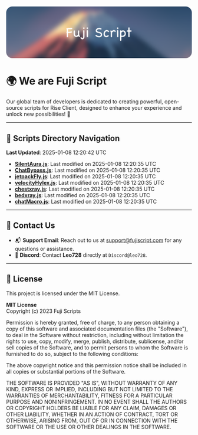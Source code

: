 ![Banner](.github/b.webp)

# 🌍 **We are Fuji Script**

Our global team of developers is dedicated to creating powerful, open-source scripts for Rise Client, designed to enhance your experience and unlock new possibilities! 🌟

---
<!-- SCRIPTS_NAVIGATION_START -->
## 📂 **Scripts Directory Navigation**

**Last Updated**: 2025-01-08 12:20:42 UTC

- **[SilentAura.js](scripts/SilentAura.js)**: Last modified on 2025-01-08 12:20:35 UTC
- **[ChatBypass.js](scripts/ChatBypass.js)**: Last modified on 2025-01-08 12:20:35 UTC
- **[jetpackFly.js](scripts/jetpackFly.js)**: Last modified on 2025-01-08 12:20:35 UTC
- **[velocityHylex.js](scripts/velocityHylex.js)**: Last modified on 2025-01-08 12:20:35 UTC
- **[chestxray.js](scripts/chestxray.js)**: Last modified on 2025-01-08 12:20:35 UTC
- **[bedxray.js](scripts/bedxray.js)**: Last modified on 2025-01-08 12:20:35 UTC
- **[chatMacro.js](scripts/chatMacro.js)**: Last modified on 2025-01-08 12:20:35 UTC

<!-- SCRIPTS_NAVIGATION_END -->

---

## 💬 **Contact Us**  
- 📬 **Support Email**: Reach out to us at [support@fujiscript.com](mailto:support@fujiscript.com) for any questions or assistance.  
- 💬 **Discord**: Contact **Leo728** directly at `Discord@leo728`.

---

## 📜 **License**

This project is licensed under the MIT License.  

**MIT License**  
Copyright (c) 2023 Fuji Scripts  

Permission is hereby granted, free of charge, to any person obtaining a copy of this software and associated documentation files (the "Software"), to deal in the Software without restriction, including without limitation the rights to use, copy, modify, merge, publish, distribute, sublicense, and/or sell copies of the Software, and to permit persons to whom the Software is furnished to do so, subject to the following conditions:  

The above copyright notice and this permission notice shall be included in all copies or substantial portions of the Software.  

THE SOFTWARE IS PROVIDED "AS IS", WITHOUT WARRANTY OF ANY KIND, EXPRESS OR IMPLIED, INCLUDING BUT NOT LIMITED TO THE WARRANTIES OF MERCHANTABILITY, FITNESS FOR A PARTICULAR PURPOSE AND NONINFRINGEMENT. IN NO EVENT SHALL THE AUTHORS OR COPYRIGHT HOLDERS BE LIABLE FOR ANY CLAIM, DAMAGES OR OTHER LIABILITY, WHETHER IN AN ACTION OF CONTRACT, TORT OR OTHERWISE, ARISING FROM, OUT OF OR IN CONNECTION WITH THE SOFTWARE OR THE USE OR OTHER DEALINGS IN THE SOFTWARE.  
